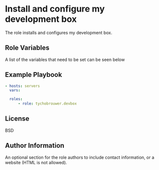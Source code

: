 Install and configure my development box
=========

The role installs and configures my development box.

Role Variables
--------------

A list of the variables that need to be set can be seen below

Example Playbook
----------------

```yaml
- hosts: servers
  vars:

  roles:
      - role: tychobrouwer.devbox
```

License
-------

BSD

Author Information
------------------

An optional section for the role authors to include contact information, or a website (HTML is not allowed).
